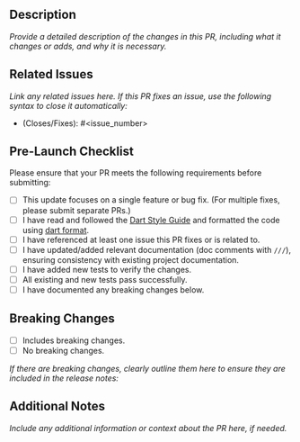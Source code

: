 ## Description
_Provide a detailed description of the changes in this PR, including what it changes or adds, and why it is necessary._

## Related Issues
_Link any related issues here. If this PR fixes an issue, use the following syntax to close it automatically:_
- (Closes/Fixes): #<issue_number>

## Pre-Launch Checklist
Please ensure that your PR meets the following requirements before submitting:

- [ ] This update focuses on a single feature or bug fix. (For multiple fixes, please submit separate PRs.)
- [ ] I have read and followed the [Dart Style Guide](https://dart.dev/guides/language/effective-dart/style) and formatted the code using [dart format](https://dart.dev/tools/dart-format).
- [ ] I have referenced at least one issue this PR fixes or is related to.
- [ ] I have updated/added relevant documentation (doc comments with `///`), ensuring consistency with existing project documentation. 
- [ ] I have added new tests to verify the changes.
- [ ] All existing and new tests pass successfully.
- [ ] I have documented any breaking changes below.

## Breaking Changes
- [ ] Includes breaking changes.
- [ ] No breaking changes.

_If there are breaking changes, clearly outline them here to ensure they are included in the release notes:_

## Additional Notes
_Include any additional information or context about the PR here, if needed._
